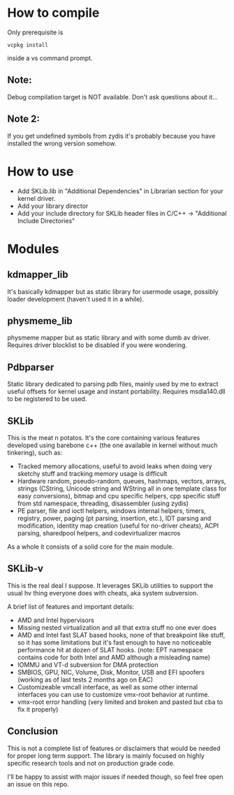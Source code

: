 # How to compile
Only prerequisite is

```
vcpkg install
```

inside a vs command prompt.

## Note:
Debug compilation target is NOT available. Don't ask questions about it...
## Note 2:
If you get undefined symbols from zydis it's probably because you have installed the wrong version somehow.

# How to use
- Add SKLib.lib in "Additional Dependencies" in Librarian section for your kernel driver.
- Add your library director
- Add your include directory for SKLib header files in C/C++ -> "Additional Include Directories"

# Modules

## kdmapper_lib
It's basically kdmapper but as static library for usermode usage, possibly loader development (haven't used it in a while).


## physmeme_lib
physmeme mapper but as static library and with some dumb av driver. Requires driver blocklist to be disabled if you were wondering.


## Pdbparser
Static library dedicated to parsing pdb files, mainly used by me to extract useful offsets for kernel usage and instant portability.
Requires msdia140.dll to be registered to be used.


## SKLib
This is the meat n potatos. It's the core containing various features developed using barebone c++ (the one available in kernel without much tinkering), such as:

- Tracked memory allocations, useful to avoid leaks when doing very sketchy stuff and tracking memory usage is difficult
- Hardware random, pseudo-random, queues, hashmaps, vectors, arrays, strings (CString, Unicode string and WString all in one template class for easy conversions), bitmap and cpu specific helpers, cpp specific stuff from std namespace, threading, disassembler (using zydis)
- PE parser, file and ioctl helpers, windows internal helpers, timers, registry, power, paging (pt parsing, insertion, etc.), IDT parsing and modification, identity map creation (useful for no-driver cheats), ACPI parsing, sharedpool helpers, and codevirtualizer macros

As a whole it consists of a solid core for the main module.


## SKLib-v
This is the real deal I suppose. It leverages SKLib utilities to support the usual hv thing everyone does with cheats, aka system subversion.


A brief list of features and important details:

- AMD and Intel hypervisors
- Missing nested virtualization and all that extra stuff no one ever does
- AMD and Intel fast SLAT based hooks, none of that breakpoint like stuff, so it has some limitations but it's fast enough to have no noticeable performance hit at dozen of SLAT hooks. (note: EPT namespace contains code for both Intel and AMD although a misleading name)
- IOMMU and VT-d subversion for DMA protection
- SMBIOS, GPU, NIC, Volume, Disk, Monitor, USB and EFI spoofers (working as of last tests 2 months ago on EAC)
- Customizeable vmcall interface, as well as some other internal interfaces you can use to customize vmx-root behavior at runtime.
- vmx-root error handling (very limited and broken and pasted but cba to fix it properly)

## Conclusion
This is not a complete list of features or disclaimers that would be needed for proper long term support. 
The library is mainly focused on highly specific research tools and not on production grade code.

I'll be happy to assist with major issues if needed though, so feel free open an issue on this repo.

